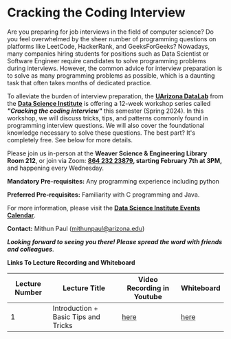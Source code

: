 # Cracking the Coding Interview

Are you preparing for job interviews in the field of computer science? Do you feel overwhelmed by the sheer number of programming questions on platforms like LeetCode, HackerRank, and GeeksForGeeks? Nowadays, many companies hiring students for positions such as Data Scientist or Software Engineer require candidates to solve programming problems during interviews. However, the common advice for interview preparation is to solve as many programming problems as possible, which is a daunting task that often takes months of dedicated practice.

To alleviate the burden of interview preparation, the **[UArizona DataLab](https://www.datascience.arizona.edu/education/uarizona-datalab)** from the  [**Data Science Institute**](https://www.datascience.arizona.edu/) is offering a 12-week workshop series called ***"Cracking the coding interview"*** this semester (Spring 2024). In this workshop, we will discuss tricks, tips, and patterns commonly found in programming interview questions. We will also cover the foundational knowledge necessary to solve these questions. The best part? It's completely free. See below for more details.

Please join us in-person at the **Weaver Science & Engineering Library Room 212**, or join via Zoom: **[864 232 23879](https://arizona.zoom.us/j/86423223879), starting February 7th at 3PM,** and happening every Wednesday.

**Mandatory Pre-requisites:** Any programming experience including python

**Preferred Pre-requisites:** Familiarity with C programming and Java.

For more information, please visit the **[Data Science Institute Events Calendar](https://www.datascience.arizona.edu/events/cracking-coding-interview)**.

**Contact:**  Mithun Paul (mithunpaul@arizona.edu)

***Looking forward to seeing you there! Please spread the word with friends and colleagues***.

**Links To Lecture Recording and Whiteboard**


|Lecture Number  | Lecture Title  | Video Recording in Youtube  | Whiteboard  |
| ------------- | ------------- | ------------- | ------------- |
| 1  | Introduction + Basic Tips and Tricks  | [here]([url](https://youtu.be/AJL5d6a9Etc?si=1dsAqC5MLKbkqXuc)https://youtu.be/AJL5d6a9Etc?si=1dsAqC5MLKbkqXuc)  | [here](https://miro.com/welcomeonboard/QndUQkE4aDI0V2RIOFI0eWZibWxMUmJTY3kyclBVWDQydW4xdkNESWo2ZEllWUl6S2FNNDlXQ2NRTEExWkFyNHwzNDU4NzY0NTcxNzczMzU1OTgzfDI=?share_link_id=686116604665) |

